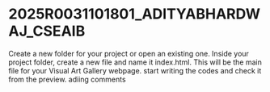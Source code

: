 # 2025R0031101801_ADITYABHARDWAJ_CSEAIB
Create a new folder for your project or open an existing one.
Inside your project folder, create a new file and name it index.html.
This will be the main file for your Visual Art Gallery webpage.
start writing the codes and check it from the preview.
adiing comments 
